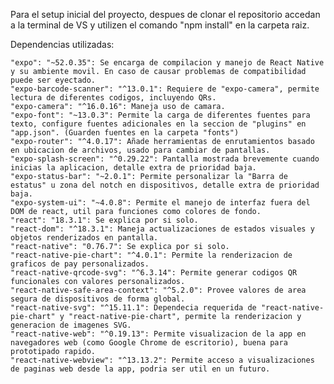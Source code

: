 Para el setup inicial del proyecto, despues de clonar el repositorio accedan a la terminal de VS y utilizen el comando "npm install" en la carpeta raiz.

Dependencias utilizadas:

    "expo": "~52.0.35": Se encarga de compilacion y manejo de React Native y su ambiente movil. En caso de causar problemas de compatibilidad puede ser eyectado.
    "expo-barcode-scanner": "^13.0.1": Requiere de "expo-camera", permite lectura de diferentes codigos, incluyendo QRs.
    "expo-camera": "^16.0.16": Maneja uso de camara.
    "expo-font": "~13.0.3": Permite la carga de diferentes fuentes para texto, configure fuentes adicionales en la seccion de "plugins" en "app.json". (Guarden fuentes en la carpeta "fonts")
    "expo-router": "^4.0.17": Añade herramientas de enrutamientos basado en ubicacion de archivos, usado para cambiar de pantallas.
    "expo-splash-screen": "^0.29.22": Pantalla mostrada brevemente cuando inicias la aplicacion, detalle extra de prioridad baja.
    "expo-status-bar": "~2.0.1": Permite personalizar la "Barra de estatus" u zona del notch en dispositivos, detalle extra de prioridad baja.
    "expo-system-ui": "~4.0.8": Permite el manejo de interfaz fuera del DOM de react, util para funciones como colores de fondo.
    "react": "18.3.1": Se explica por si solo.
    "react-dom": "^18.3.1": Maneja actualizaciones de estados visuales y objetos renderizados en pantalla.
    "react-native": "0.76.7": Se explica por si solo.
    "react-native-pie-chart": "^4.0.1": Permite la renderizacion de graficos de pay personalizados.
    "react-native-qrcode-svg": "^6.3.14": Permite generar codigos QR funcionales con valores personalizados.
    "react-native-safe-area-context": "^5.2.0": Provee valores de area segura de dispositivos de forma global.
    "react-native-svg": "^15.11.1": Dependecia requerida de "react-native-pie-chart" y "react-native-pie-chart", permite la renderizacion y generacion de imagenes SVG.
    "react-native-web": "^0.19.13": Permite visualizacion de la app en navegadores web (como Google Chrome de escritorio), buena para prototipado rapido.
    "react-native-webview": "^13.13.2": Permite acceso a visualizaciones de paginas web desde la app, podria ser util en un futuro.

    

